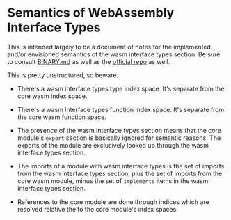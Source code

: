 # Semantics of WebAssembly Interface Types

This is intended largely to be a document of notes for the implemented and/or
envisioned semantics of the wasm interface types section. Be sure to consult
[BINARY.md](./BINARY.md) as well as the [official
repo](https://github.com/WebAssembly/interface-types) as well.

This is pretty unstructured, so beware.

* There's a wasm interface types type index space. It's separate from the core
  wasm index space.

* There's a wasm interface types function index space. It's separate from the
  core wasm function space.

* The presence of the wasm interface types section means that the core module's
  `export` section is basically ignored for semantic reasons. The exports of the
  module are exclusively looked up through the wasm interface types section.

* The imports of a module with wasm interface types is the set of imports from
  the wasm interface types section, plus the set of imports from the core wasm
  module, minus the set of `implements` items in the wasm interface types
  section.

* References to the core module are done through indices which are resolved
  relative the to the core module's index spaces.
